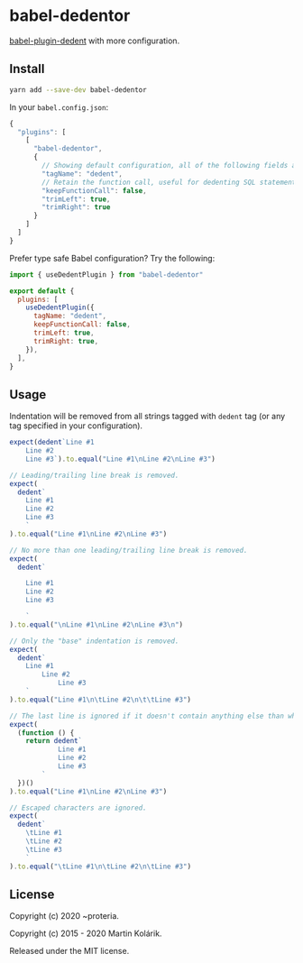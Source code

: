 # babel-dedentor

[babel-plugin-dedent](https://github.com/MartinKolarik/babel-plugin-dedent) with more configuration.

## Install

```sh
yarn add --save-dev babel-dedentor
```

In your `babel.config.json`:

```js
{
  "plugins": [
    [
      "babel-dedentor",
      {
        // Showing default configuration, all of the following fields are optional
        "tagName": "dedent",
        // Retain the function call, useful for dedenting SQL statements and `chalk` strings.
        "keepFunctionCall": false,
        "trimLeft": true,
        "trimRight": true
      }
    ]
  ]
}
```

Prefer type safe Babel configuration? Try the following:

```js
import { useDedentPlugin } from "babel-dedentor"

export default {
  plugins: [
    useDedentPlugin({
      tagName: "dedent",
      keepFunctionCall: false,
      trimLeft: true,
      trimRight: true,
    }),
  ],
}
```

## Usage

Indentation will be removed from all strings tagged with `dedent` tag (or any tag specified in your configuration).

```js
expect(dedent`Line #1
	Line #2
	Line #3`).to.equal("Line #1\nLine #2\nLine #3")

// Leading/trailing line break is removed.
expect(
  dedent`
	Line #1
	Line #2
	Line #3
	`
).to.equal("Line #1\nLine #2\nLine #3")

// No more than one leading/trailing line break is removed.
expect(
  dedent`

	Line #1
	Line #2
	Line #3

	`
).to.equal("\nLine #1\nLine #2\nLine #3\n")

// Only the "base" indentation is removed.
expect(
  dedent`
	Line #1
		Line #2
			Line #3
	`
).to.equal("Line #1\n\tLine #2\n\t\tLine #3")

// The last line is ignored if it doesn't contain anything else than whitespace.
expect(
  (function () {
    return dedent`
			Line #1
			Line #2
			Line #3
		`
  })()
).to.equal("Line #1\nLine #2\nLine #3")

// Escaped characters are ignored.
expect(
  dedent`
	\tLine #1
	\tLine #2
	\tLine #3
	`
).to.equal("\tLine #1\n\tLine #2\n\tLine #3")
```

## License

Copyright (c) 2020 ~proteria.

Copyright (c) 2015 - 2020 Martin Kolárik.

Released under the MIT license.
